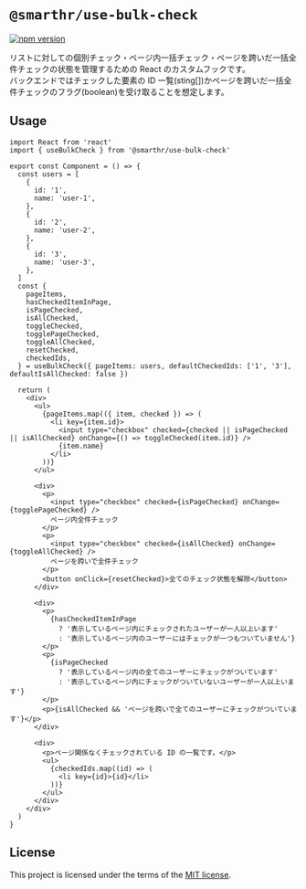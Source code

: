# `@smarthr/use-bulk-check`

[![npm version](https://badge.fury.io/js/%40smarthr%2Fuse-bulk-check.svg)](https://badge.fury.io/js/%40smarthr%2Fuse-bulk-check)

リストに対しての個別チェック・ページ内一括チェック・ページを跨いだ一括全件チェックの状態を管理するための React のカスタムフックです。  
バックエンドではチェックした要素の ID 一覧(sting[])かページを跨いだ一括全件チェックのフラグ(boolean)を受け取ることを想定します。

## Usage

```tsx
import React from 'react'
import { useBulkCheck } from '@smarthr/use-bulk-check'

export const Component = () => {
  const users = [
    {
      id: '1',
      name: 'user-1',
    },
    {
      id: '2',
      name: 'user-2',
    },
    {
      id: '3',
      name: 'user-3',
    },
  ]
  const {
    pageItems,
    hasCheckedItemInPage,
    isPageChecked,
    isAllChecked,
    toggleChecked,
    togglePageChecked,
    toggleAllChecked,
    resetChecked,
    checkedIds,
  } = useBulkCheck({ pageItems: users, defaultCheckedIds: ['1', '3'], defaultIsAllChecked: false })

  return (
    <div>
      <ul>
        {pageItems.map(({ item, checked }) => (
          <li key={item.id}>
            <input type="checkbox" checked={checked || isPageChecked || isAllChecked} onChange={() => toggleChecked(item.id)} />
            {item.name}
          </li>
        ))}
      </ul>

      <div>
        <p>
          <input type="checkbox" checked={isPageChecked} onChange={togglePageChecked} />
          ページ内全件チェック
        </p>
        <p>
          <input type="checkbox" checked={isAllChecked} onChange={toggleAllChecked} />
          ページを跨いで全件チェック
        </p>
        <button onClick={resetChecked}>全てのチェック状態を解除</button>
      </div>

      <div>
        <p>
          {hasCheckedItemInPage
            ? '表示しているページ内にチェックされたユーザーが一人以上います'
            : '表示しているページ内のユーザーにはチェックが一つもついていません'}
        </p>
        <p>
          {isPageChecked
            ? '表示しているページ内の全てのユーザーにチェックがついています'
            : '表示しているページ内にチェックがついていないユーザーが一人以上います'}
        </p>
        <p>{isAllChecked && 'ページを跨いで全てのユーザーにチェックがついています'}</p>
      </div>

      <div>
        <p>ページ関係なくチェックされている ID の一覧です。</p>
        <ul>
          {checkedIds.map((id) => (
            <li key={id}>{id}</li>
          ))}
        </ul>
      </div>
    </div>
  )
}
```

## License

This project is licensed under the terms of the [MIT license](https://github.com/kufu/tamatebako/blob/master/packages/use-bulk-check/LICENSE).

